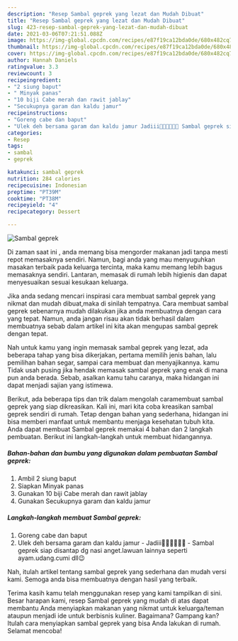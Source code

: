 ```yaml
---
description: "Resep Sambal geprek yang lezat dan Mudah Dibuat"
title: "Resep Sambal geprek yang lezat dan Mudah Dibuat"
slug: 423-resep-sambal-geprek-yang-lezat-dan-mudah-dibuat
date: 2021-03-06T07:21:51.088Z
image: https://img-global.cpcdn.com/recipes/e87f19ca12bda0de/680x482cq70/sambal-geprek-foto-resep-utama.jpg
thumbnail: https://img-global.cpcdn.com/recipes/e87f19ca12bda0de/680x482cq70/sambal-geprek-foto-resep-utama.jpg
cover: https://img-global.cpcdn.com/recipes/e87f19ca12bda0de/680x482cq70/sambal-geprek-foto-resep-utama.jpg
author: Hannah Daniels
ratingvalue: 3.3
reviewcount: 3
recipeingredient:
- "2 siung baput"
- " Minyak panas"
- "10 biji Cabe merah dan rawit jablay"
- "Secukupnya garam dan kaldu jamur"
recipeinstructions:
- "Goreng cabe dan baput"
- "Ulek deh bersama garam dan kaldu jamur Jadiii🤗🤗🤤🤤🤤🤤 Sambal geprek siap disantap dg nasi anget.lawuan lainnya seperti ayam.udang.cumi dll😉"
categories:
- Resep
tags:
- sambal
- geprek

katakunci: sambal geprek 
nutrition: 284 calories
recipecuisine: Indonesian
preptime: "PT39M"
cooktime: "PT38M"
recipeyield: "4"
recipecategory: Dessert

---
```



![Sambal geprek](https://img-global.cpcdn.com/recipes/e87f19ca12bda0de/680x482cq70/sambal-geprek-foto-resep-utama.jpg)

Di zaman  saat ini , anda memang bisa mengorder makanan jadi tanpa mesti repot memasaknya sendiri. Namun, bagi anda yang mau menyuguhkan masakan terbaik pada keluarga tercinta, maka kamu memang lebih bagus memasaknya sendiri. Lantaran, memasak di rumah lebih higienis dan dapat menyesuaikan sesuai kesukaan keluarga.

Jika anda sedang mencari inspirasi cara membuat sambal geprek yang nikmat dan mudah dibuat,maka di sinilah tempatnya. Cara membuat sambal geprek  sebenarnya mudah dilakukan jika anda membuatnya dengan cara yang tepat. Namun, anda jangan risau akan tidak berhasil dalam membuatnya 
sebab dalam artikel ini kita akan mengupas sambal geprek dengan tepat.  



Nah untuk kamu yang ingin memasak sambal geprek yang lezat, ada beberapa tahap yang bisa dikerjakan, pertama memilih jenis bahan, lalu pemilihan bahan segar, sampai cara membuat dan menyajikannya. kamu Tidak usah pusing jika hendak memasak sambal geprek yang enak di mana pun anda berada. Sebab, asalkan kamu  tahu caranya, maka hidangan ini dapat menjadi sajian yang istimewa.

Berikut, ada beberapa tips dan trik dalam mengolah caramembuat sambal geprek yang siap dikreasikan. Kali ini, mari kita coba kreasikan sambal geprek sendiri di rumah. Tetap dengan bahan yang sederhana, hidangan ini bisa memberi manfaat untuk membantu menjaga kesehatan tubuh kita. Anda dapat membuat Sambal geprek memakai 4 bahan dan 2 langkah pembuatan. Berikut ini langkah-langkah untuk membuat hidangannya.

<!--inarticleads1-->

##### Bahan-bahan dan bumbu yang digunakan dalam pembuatan Sambal geprek:

1. Ambil 2 siung baput
1. Siapkan  Minyak panas
1. Gunakan 10 biji Cabe merah dan rawit jablay
1. Gunakan Secukupnya garam dan kaldu jamur




<!--inarticleads2-->

##### Langkah-langkah membuat Sambal geprek:

1. Goreng cabe dan baput
1. Ulek deh bersama garam dan kaldu jamur - Jadiii🤗🤗🤤🤤🤤🤤 - Sambal geprek siap disantap dg nasi anget.lawuan lainnya seperti ayam.udang.cumi dll😉




Nah, itulah artikel tentang  sambal geprek  yang sederhana dan mudah versi kami. Semoga anda bisa membuatnya dengan hasil yang terbaik. 

Terima kasih kamu telah menggunakan resep yang kami tampilkan di sini. Besar harapan kami, resep  Sambal geprek yang mudah di atas dapat membantu Anda menyiapkan makanan yang nikmat untuk keluarga/teman ataupun menjadi ide untuk berbisnis kuliner. Bagaimana? Gampang kan? Itulah cara menyiapkan sambal geprek yang bisa Anda lakukan di rumah. Selamat mencoba!

